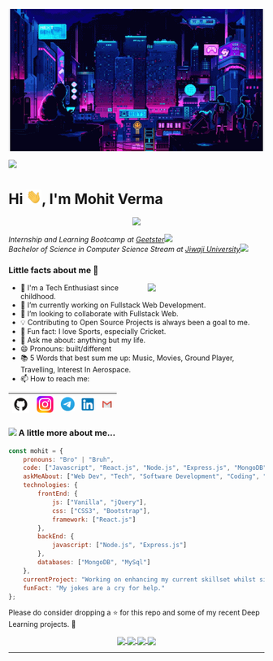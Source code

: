 <!-- ### Hi there 👋 -->

<!-- [![Header](https://github.com/BrilliantCoderAlwaysfirst/BrilliantCoderAlwaysfirst/blob/main/future-gaming.gif)] -->

<p align="center">
  <img src="https://github.com/BrilliantCoderAlwaysfirst/BrilliantCoderAlwaysfirst/blob/main/future-gaming.gif" width:"100%">
</p>

![](https://komarev.com/ghpvc/?username=your-github-username&color=blue&style=flat-square&label=PROFILE+VIEWS)

<h1>Hi <img src="https://raw.githubusercontent.com/ABSphreak/ABSphreak/master/gifs/Hi.gif" width="30px">, I'm Mohit Verma</h1>
<p align="center">
  <a href="https://github.com/Ratheshan03/readme-typing-svg"><img src="https://readme-typing-svg.herokuapp.com?lines=Computer+Science+Graduate;Full+Stack+Software+Developer;DS%20|%20AI%20|%20ML%20Enthusiast;Aspiring+Learner&center=true&width=500&height=50"></a>
</p>

<p><em>Internship and Learning Bootcamp at  <a href="https://www.geekster.in/">Geetster</a><img src="https://media.giphy.com/media/WUlplcMpOCEmTGBtBW/giphy.gif" width="30"></br>Bachelor of Science in Computer Science Stream at <a href="http://www.jiwaji.edu/">Jiwaji University</a><img src="https://media.giphy.com/media/fYSnHlufseco8Fh93Z/giphy.gif" width="30">
</em></p>

<h3>Little facts about me 🧑</h3> <img align='right' src="https://media.giphy.com/media/M9gbBd9nbDrOTu1Mqx/giphy.gif" width="230" > 

- 🧞 I'm a Tech Enthusiast since childhood.
- 🔭 I’m currently working on Fullstack Web Development.
- 👯 I’m looking to collaborate with Fullstack Web.
- 💡 Contributing to Open Source Projects is always been a goal to me.
- 🥎  Fun fact: I love Sports, especially Cricket.
- 💬 Ask me about: anything but my life.
- 😄 Pronouns: built/different
- 📚 5 Words that best sum me up: Music, Movies, Ground Player, Travelling, Interest In Aerospace.
- 📫 How to reach me: 

| [<img src="https://github.com/BrilliantCoderAlwaysfirst/BrilliantCoderAlwaysfirst/blob/main/github.png" alt="github logo" width="34">](https://github.com/BrilliantCoderAlwaysfirst) |  [<img src="https://github.com/BrilliantCoderAlwaysfirst/BrilliantCoderAlwaysfirst/blob/main/instagram.png" alt="instagram logo" width="34">](https://www.instagram.com/mohitverma614/) |  [<img src="https://github.com/BrilliantCoderAlwaysfirst/BrilliantCoderAlwaysfirst/blob/main/telegram.png" alt="telegram logo" width="27">](https://telegram.me/mohitvermacoder) |  [<img src="https://github.com/BrilliantCoderAlwaysfirst/BrilliantCoderAlwaysfirst/blob/main/linkedin.png" alt="linkedin logo" width="24">](https://www.linkedin.com/in/mohit-verma-mern-developer/) |  [<img src="https://github.com/BrilliantCoderAlwaysfirst/BrilliantCoderAlwaysfirst/blob/main/gmail.jpeg" alt="gmail logo" width="24">](mohitverma910933@gmail.com)  
|---|---|---|---|---|

<!-- <br> -->


### <img src="https://media.giphy.com/media/VgCDAzcKvsR6OM0uWg/giphy.gif" width="50"> A little more about me...  

```javascript
const mohit = {
    pronouns: "Bro" | "Bruh",
    code: ["Javascript", "React.js", "Node.js", "Express.js", "MongoDB"],
    askMeAbout: ["Web Dev", "Tech", "Software Development", "Coding", "Travelling"],
    technologies: {
        frontEnd: {
            js: ["Vanilla", "jQuery"],
            css: ["CSS3", "Bootstrap"],
            framework: ["React.js"]
        },
        backEnd: {
            javascript: ["Node.js", "Express.js"]
        },
        databases: ["MongoDB", "MySql"]
    },
    currentProject: "Working on enhancing my current skillset whilst simultaneously looking for new opportunities.",
    funFact: "My jokes are a cry for help."
};
```

Please do consider dropping a ⭐ for this repo and some of my recent Deep Learning projects. 🥺

<p align="center">
  <a href="https://github.com/BrilliantCoderAlwaysfirst/travellingWebsite">
    <img align="center" src="https://github-readme-stats.vercel.app/api/pin/?username=BrilliantCoderAlwaysfirst&repo=travellingWebsite" />
  </a>
  <a href="https://github.com/BrilliantCoderAlwaysfirst/portfolioWebsite">
    <img align="center" src="https://github-readme-stats.vercel.app/api/pin/?username=BrilliantCoderAlwaysfirst&repo=portfolioWebsite" />
  </a>
  <a href="https://github.com/BrilliantCoderAlwaysfirst/GameProject">
    <img align="center" src="https://github-readme-stats.vercel.app/api/pin/?username=BrilliantCoderAlwaysfirst&repo=GameProject" />
  </a>
  <a href="https://github.com/BrilliantCoderAlwaysfirst/Doctor_dashboard">
    <img align="center" src="https://github-readme-stats.vercel.app/api/pin/?username=BrilliantCoderAlwaysfirst&repo=Doctor_dashboard" />
  </a>


---
  
  
  
  
  











<!-- [![Header](https://github.com/adamalston/adamalston/raw/master/profile.gif)](https://www.youtube.com/watch?v=dQw4w9WgXcQ)
[![adamalston.com](https://img.shields.io/badge/-ADAMALSTON.COM-000000?style=for-the-badge&logo=react&logoColor=white)](https://www.adamalston.com/) -->


<!--
**BrilliantCoderAlwaysfirst/BrilliantCoderAlwaysfirst** is a ✨ _special_ ✨ repository because its `README.md` (this file) appears on your GitHub profile.

Here are some ideas to get you started:

- 🔭 I’m currently working on ...
- 🌱 I’m currently learning ...
- 👯 I’m looking to collaborate on ...
- 🤔 I’m looking for help with ...
- 💬 Ask me about ...
- 📫 How to reach me: ...
- 😄 Pronouns: ...
- ⚡ Fun fact: ...
-->

